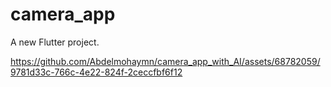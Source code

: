 # camera_app

A new Flutter project.

[<vid src="screenshots/cat.mp4" >](https://github.com/Abdelmohaymn/camera_app_with_AI/assets/68782059/9781d33c-766c-4e22-824f-2ceccfbf6f12
)https://github.com/Abdelmohaymn/camera_app_with_AI/assets/68782059/9781d33c-766c-4e22-824f-2ceccfbf6f12

